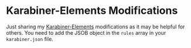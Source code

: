 # Karabiner-Elements Modifications

Just sharing my [Karabiner-Elements](https://github.com/pqrs-org/Karabiner-Elements) modifications as it may be helpful for others. You need to add the JSOB object in the `rules` array in your `karabiner.json` file.
